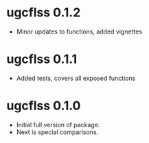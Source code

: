 # ugcflss 0.1.2

* Minor updates to functions, added vignettes

# ugcflss 0.1.1

* Added tests, covers all exposed functions

# ugcflss 0.1.0

* Initial full version of package.
* Next is special comparisons.
